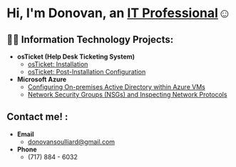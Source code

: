 <h1>Hi, I'm Donovan, an <a href="https://linkedin.com/in/dsoulliard">IT Professional</a>☺</h1>

<h2>👨‍💻 Information Technology Projects:</h2>

- <b>osTicket (Help Desk Ticketing System)</b>
  - [osTicket: Installation](https://github.com/dsoulliard/osticket-prereqs)
  - [osTicket: Post-Installation Configuration](https://github.com/dsoulliard/post-install-config)
- <b>Microsoft Azure</b>
  - [Configuring On-premises Active Directory within Azure VMs](https://github.com/joshmadakorcc/configure-ad)
  - [Network Security Groups (NSGs) and Inspecting Network Protocols](https://github.com/joshmadakorcc/azure-network-protocols)

<h2>Contact me! :</h2>

- <b> Email </b>
    - donovansoulliard@gmail.com
- <b> Phone </b>
    - (717) 884 - 6032
